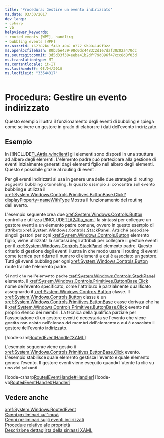 ```yaml
---
title: 'Procedura: Gestire un evento indirizzato'
ms.date: 03/30/2017
dev_langs:
- csharp
- vb
helpviewer_keywords:
- routed events [WPF], handling
- bubbling events [WPF]
ms.assetid: 157787b4-f469-4047-8777-5b034145f32e
ms.openlocfilehash: 80b3be439498c0dc448322d1e7daf30202a470dc
ms.sourcegitcommit: 3d5d33f384eeba41b2dff79d096f47ccc8d8f03d
ms.translationtype: MT
ms.contentlocale: it-IT
ms.lasthandoff: 05/04/2018
ms.locfileid: "33544317"
---
```

# <a name="how-to-handle-a-routed-event"></a>Procedura: Gestire un evento indirizzato
Questo esempio illustra il funzionamento degli eventi di bubbling e spiega come scrivere un gestore in grado di elaborare i dati dell'evento indirizzato.  
  
## <a name="example"></a>Esempio  
 In [!INCLUDE[TLA#tla_winclient](../../../../includes/tlasharptla-winclient-md.md)] gli elementi sono disposti in una struttura ad albero degli elementi. L'elemento padre può partecipare alla gestione di eventi inizialmente generati dagli elementi figlio nell'albero degli elementi. Questo è possibile grazie al routing di eventi.  
  
 Per gli eventi indirizzati si usa in genere una delle due strategie di routing seguenti: bubbling o tunneling. In questo esempio si concentra sull'evento bubbling e utilizza il <xref:System.Windows.Controls.Primitives.ButtonBase.Click?displayProperty=nameWithType> Mostra il funzionamento del routing dell'evento.  
  
 L'esempio seguente crea due <xref:System.Windows.Controls.Button> controlla e utilizza [!INCLUDE[TLA2#tla_xaml](../../../../includes/tla2sharptla-xaml-md.md)] la sintassi per collegare un gestore eventi a un elemento padre comune, ovvero in questo esempio di attributo <xref:System.Windows.Controls.StackPanel>. Anziché associare singoli gestori per ogni <xref:System.Windows.Controls.Button> elemento figlio, viene utilizzata la sintassi degli attributi per collegare il gestore eventi per il <xref:System.Windows.Controls.StackPanel> elemento padre. Questo criterio di gestione degli eventi illustra in che modo usare il routing di eventi come tecnica per ridurre il numero di elementi a cui è associato un gestore. Tutti gli eventi bubbling per ogni <xref:System.Windows.Controls.Button> route tramite l'elemento padre.  
  
 Si noti che nell'elemento padre <xref:System.Windows.Controls.StackPanel> elemento, il <xref:System.Windows.Controls.Primitives.ButtonBase.Click> nome dell'evento specificato, come l'attributo è parzialmente qualificato assegnando il <xref:System.Windows.Controls.Button> classe. Il <xref:System.Windows.Controls.Button> classe è un <xref:System.Windows.Controls.Primitives.ButtonBase> classe derivata che ha il <xref:System.Windows.Controls.Primitives.ButtonBase.Click> evento nel proprio elenco dei membri. La tecnica della qualifica parziale per l'associazione di un gestore eventi è necessaria se l'evento che viene gestito non esiste nell'elenco dei membri dell'elemento a cui è associato il gestore dell'evento indirizzato.  
  
 [!code-xaml[RoutedEventHandle#XAML](../../../../samples/snippets/csharp/VS_Snippets_Wpf/RoutedEventHandle/CSharp/default.xaml#xaml)]  
  
 L'esempio seguente viene gestito il <xref:System.Windows.Controls.Primitives.ButtonBase.Click> evento.  L'esempio stabilisce quale elemento gestisce l'evento e quale elemento genera l'evento. Il gestore eventi viene eseguito quando l'utente fa clic su uno dei pulsanti.  
  
 [!code-csharp[RoutedEventHandle#Handler](../../../../samples/snippets/csharp/VS_Snippets_Wpf/RoutedEventHandle/CSharp/default.xaml.cs#handler)]
 [!code-vb[RoutedEventHandle#Handler](../../../../samples/snippets/visualbasic/VS_Snippets_Wpf/RoutedEventHandle/VisualBasic/MainWindow.xaml.vb#handler)]  
  
## <a name="see-also"></a>Vedere anche  
 <xref:System.Windows.RoutedEvent>  
 [Cenni preliminari sull'input](../../../../docs/framework/wpf/advanced/input-overview.md)  
 [Cenni preliminari sugli eventi indirizzati](../../../../docs/framework/wpf/advanced/routed-events-overview.md)  
 [Procedure relative alle proprietà](../../../../docs/framework/wpf/advanced/events-how-to-topics.md)  
 [Descrizione dettagliata della sintassi XAML](../../../../docs/framework/wpf/advanced/xaml-syntax-in-detail.md)
